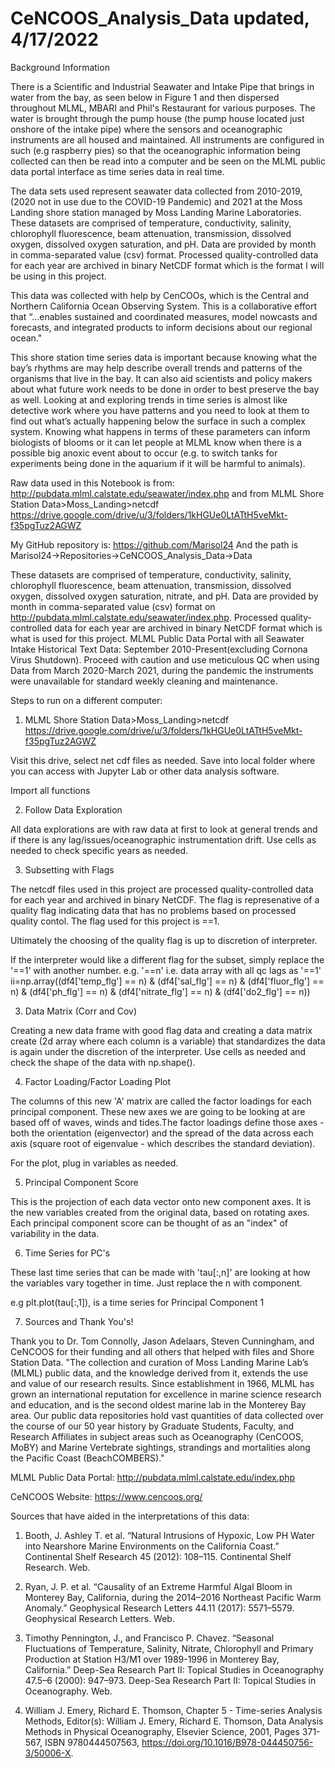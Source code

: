 # CeNCOOS_Analysis_Data updated, 4/17/2022

Background Information

There is a Scientific and Industrial Seawater and Intake Pipe that brings in water from the bay, as seen below in Figure 1 and then dispersed throughout MLML, MBARI and Phil's Restaurant for various purposes. The water is brought through the pump house (the pump house located just onshore of the intake pipe) where the sensors and oceanographic instruments are all housed and maintained.  All instruments are configured in such (e.g raspberry pies) so that the oceanographic information being collected can then be read into a computer and be seen on the MLML public data portal interface as time series data in real time.

The data sets used represent seawater data collected from 2010-2019, (2020 not in use due to the COVID-19 Pandemic) and 2021 at the Moss Landing shore station managed by Moss Landing Marine Laboratories. These datasets are comprised of temperature, conductivity, salinity, chlorophyll fluorescence, beam attenuation, transmission, dissolved oxygen, dissolved oxygen saturation, and pH. Data are provided by month in comma-separated value (csv) format. Processed quality-controlled data for each year are archived in binary NetCDF format which is the format I will be using in this project. 

This data was collected with help by CenCOOs, which is the Central and Northern California Ocean Observing System. This is a collaborative effort that “…enables sustained and coordinated measures, model nowcasts and forecasts, and integrated products to inform decisions about our regional ocean."

This shore station time series data is important because knowing what the bay’s rhythms are may help describe overall trends and patterns of the organisms that live in the bay. It can also aid scientists and policy makers about what future work needs to be done in order to best preserve the bay as well. Looking at and exploring trends in time series is almost like detective work where you have patterns and you need to look at them to find out what’s actually happening below the surface in such a complex system. Knowing what happens in terms of these parameters can inform biologists of blooms or it can let people at MLML know when there is a possible big anoxic event about to occur (e.g. to switch tanks for experiments being done in the aquarium if it will be harmful to animals). 







Raw data used in this Notebook is from: http://pubdata.mlml.calstate.edu/seawater/index.php and from MLML Shore Station Data>Moss_Landing>netcdf https://drive.google.com/drive/u/3/folders/1kHGUe0LtATtH5veMkt-f35pgTuz2AGWZ

My GitHub repository is: https://github.com/Marisol24
And the path is Marisol24->Repositories->CeNCOOS_Analysis_Data->Data

These datasets are comprised of temperature, conductivity, salinity, chlorophyll fluorescence, beam attenuation, transmission, dissolved oxygen, dissolved oxygen saturation, nitrate, and pH. 
Data are provided by month in comma-separated value (csv) format on http://pubdata.mlml.calstate.edu/seawater/index.php. Processed quality-controlled data for each year are archived in binary NetCDF format which is what is used for this project. 
MLML Public Data Portal with all Seawater Intake Historical Text Data: September 2010-Present(excluding Cornona Virus Shutdown). Proceed with caution and use meticulous QC when using Data from March 2020-March 2021, during the pandemic the instruments were unavailable for standard weekly cleaning and maintenance. 

Steps to run on a different computer:

1. MLML Shore Station Data>Moss_Landing>netcdf https://drive.google.com/drive/u/3/folders/1kHGUe0LtATtH5veMkt-f35pgTuz2AGWZ

Visit this drive, select net cdf files as needed. Save into local folder where you can access with Jupyter Lab or other data analysis software. 

Import all functions

2. Follow Data Exploration

All data explorations are with raw data at first to look at general trends and if there is any lag/issues/oceanographic instrumentation drift.
Use cells as needed to check specific years as needed. 

3. Subsetting with Flags

 The netcdf files used in this project are processed quality-controlled data for each year and archived in binary NetCDF. The flag is represenative of a quality flag indicating data that has no problems based on processed quality contol. The flag used for this project is ==1. 

Ultimately the choosing of the quality flag is up to discretion of interpreter.

If the interpreter would like a different flag for the subset, simply replace the '==1' with another number. e.g. '==n'
i.e. data array with all qc lags as '==1' 
ii=np.array((df4['temp_flg'] == n) & (df4['sal_flg'] == n) & (df4['fluor_flg'] == n) & (df4['ph_flg'] == n) & (df4['nitrate_flg'] == n) & (df4['do2_flg'] == n))


3. Data Matrix (Corr and Cov)

Creating a new data frame with good flag data and creating a data matrix create (2d array where each column is a variable) that standardizes the data is again under the discretion of the interpreter. Use cells as needed and check the shape of the data with np.shape(). 

4. Factor Loading/Factor Loading Plot

 The columns of this new 'A' matrix are called the factor loadings for each principal component. These new axes we are going to be looking at are based off of waves, winds and tides.The factor loadings define those axes - both the orientation (eigenvector) and the spread of the data across each axis (square root of eigenvalue - which describes the standard deviation).
 
 For the plot, plug in variables as needed. 
 
 5. Principal Component Score
 
 This is the projection of each data vector onto new component axes. It is the new variables created from the original data, based on rotating axes. Each principal component score can be thought of as an "index" of variability in the data. 
 
 6. Time Series for PC's
 
 These last time series that can be made with 'tau[:,n]' are looking at how the variables vary together in time. Just replace the n with component. 
 
 e.g plt.plot(tau[:,1]), is a time series for Principal Component 1

7. Sources and Thank You's!
 
 Thank you to Dr. Tom Connolly, Jason Adelaars, Steven Cunningham, and CeNCOOS for their funding and all others that helped with files and Shore Station Data. 
 "The collection and curation of Moss Landing Marine Lab’s (MLML) public data, and the knowledge derived from it, extends the use and value of our research results. Since establishment in 1966, MLML has grown an international reputation for excellence in marine science research and education, and is the second oldest marine lab in the Monterey Bay area. Our public data repositories hold vast quantities of data collected over the course of our 50 year history by Graduate Students, Faculty, and Research Affiliates in subject areas such as Oceanography (CenCOOS, MoBY) and Marine Vertebrate sightings, strandings and mortalities along the Pacific Coast (BeachCOMBERS)."
 
MLML Public Data Portal: http://pubdata.mlml.calstate.edu/index.php

CeNCOOS Website: https://www.cencoos.org/

Sources that have aided in the interpretations of this data:

1.	Booth, J. Ashley T. et al. “Natural Intrusions of Hypoxic, Low PH Water into Nearshore Marine Environments on the California Coast.” Continental Shelf Research 45 (2012): 108–115. Continental Shelf Research. Web.

2.	Ryan, J. P. et al. “Causality of an Extreme Harmful Algal Bloom in Monterey Bay, California, during the 2014–2016 Northeast Pacific Warm Anomaly.” Geophysical Research Letters 44.11 (2017): 5571–5579. Geophysical Research Letters. Web.

3.	Timothy Pennington, J., and Francisco P. Chavez. “Seasonal Fluctuations of Temperature, Salinity, Nitrate, Chlorophyll and Primary Production at Station H3/M1 over 1989-1996 in Monterey Bay, California.” Deep-Sea Research Part II: Topical Studies in Oceanography 47.5–6 (2000): 947–973. Deep-Sea Research Part II: Topical Studies in Oceanography. Web.

4. William J. Emery, Richard E. Thomson, Chapter 5 - Time-series Analysis Methods, Editor(s): William J. Emery, Richard E. Thomson, Data Analysis Methods in Physical Oceanography, Elsevier Science, 2001, Pages 371-567, ISBN 9780444507563, https://doi.org/10.1016/B978-044450756-3/50006-X.

